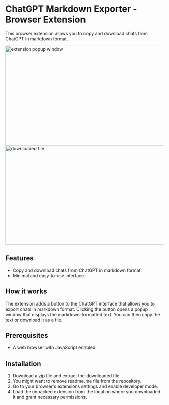 # ChatGPT Markdown Exporter - Browser Extension
This browser extension allows you to copy and download chats from ChatGPT in markdown format.


<img src="https://i.imgur.com/0Cazrni.png" alt="extension popup window" width="582" height="315">

<img src="https://i.imgur.com/VnWk8Xc.png" alt="downloaded file" width="582" height="315">


## Features
- Copy and download chats from ChatGPT in markdown format.
- Minimal and easy-to-use interface.

## How it works
The extension adds a button to the ChatGPT interface that allows you to export chats in markdown format. Clicking the button opens a popup window that displays the markdown-formatted text. You can then copy the text or download it as a file.

## Prerequisites
- A web browser with JavaScript enabled.

## Installation
1. Download a zip file and extract the downloaded file
2. You might want to remove readme.me file from the repository.
3. Go to your browser's extensions settings and enable developer mode.
4. Load the unpacked extension from the location where you downloaded it and grant necessary permissions.
